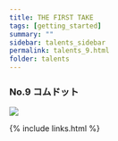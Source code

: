 ```yaml
---
title: THE FIRST TAKE
tags: [getting_started]
summary: ""
sidebar: talents_sidebar
permalink: talents_9.html
folder: talents
---
```



### No.9 コムドット
![](https://yt3.ggpht.com/ytc/AKedOLSrB_r40Y9NDHpBXwn_oBz1Fx4g1PSdRVhjUFezKA=s176-c-k-c0x00ffffff-no-rj)







{% include links.html %}

